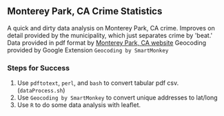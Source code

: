 ## Monterey Park, CA Crime Statistics

A quick and dirty data analysis on Monterey Park, CA crime. Improves on detail provided by the municipality, which just separates crime by 'beat.'
Data provided in pdf format by [Monterey Park, CA website](https://www.montereypark.ca.gov/409/Crime-Statistics)
Geocoding provided by Google Extension `Geocoding by SmartMonkey`

### Steps for Success

1. Use `pdftotext`, `perl`, and `bash` to convert tabular pdf csv. (`dataProcess.sh`)
2. Use `Geocoding by SmartMonkey` to convert unique addresses to lat/long
3. Use `R` to do some data analysis with leaflet.



